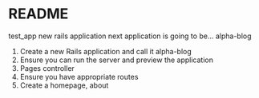 # README

test_app new rails application
next application is going to be... alpha-blog

1) Create a new Rails application and call it alpha-blog
2) Ensure you can run the server and preview the application
3) Pages controller
4) Ensure you have appropriate routes
5) Create a homepage, about 
